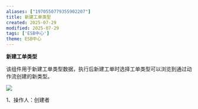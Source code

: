 ```yaml
---
aliases: ["1970550779355902207"]
title: 新建工单类型
created: 2025-07-29
modified: 2025-07-29
tags: ['ESB中心']
theme: ESB中心
---
```


**新建工单类型**

该组件用于新建工单类型数据，执行后新建工单时选择工单类型可以浏览到通过动作流创建的新类型。

![](https://myhelpdoc.oss-cn-heyuan.aliyuncs.com/mdimages/ba9ec8519d217c8c03a6310ad8ee45a6.jpg)

1、操作人：创建者

